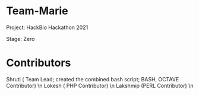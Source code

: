 # Team-Marie

Project: HackBio Hackathon 2021

Stage: Zero

# Contributors
Shruti ( Team Lead; created the combined bash script; BASH, OCTAVE Contributor) \n
Lokesh ( PHP Contributor) \n
Lakshmip (PERL Contributor) \n

